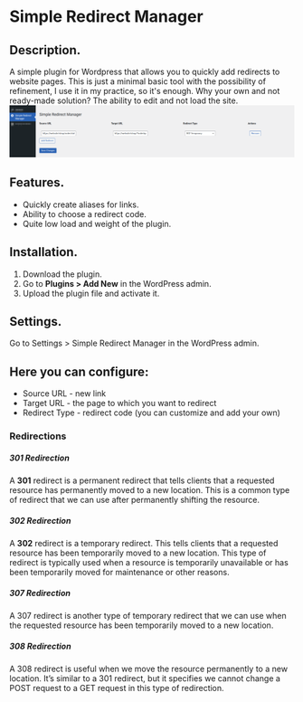 # Simple Redirect Manager
## Description.
A simple plugin for Wordpress that allows you to quickly add redirects to website pages. This is just a minimal basic tool with the possibility of refinement, I use it in my practice, so it's enough. Why your own and not ready-made solution? The ability to edit and not load the site.
![Quick Buy Button](https://raw.githubusercontent.com/Kryku/wordpress-simple-redirect-manager/refs/heads/main/screenshots/srm.png)
## Features.
* Quickly create aliases for links.
* Ability to choose a redirect code.
* Quite low load and weight of the plugin.

## Installation.
1. Download the plugin.
2. Go to **Plugins > Add New** in the WordPress admin.
3. Upload the plugin file and activate it.

## Settings.
Go to Settings > Simple Redirect Manager in the WordPress admin.

## Here you can configure:
* Source URL - new link
* Target URL - the page to which you want to redirect
* Redirect Type - redirect code (you can customize and add your own)

### Redirections
##### 301 Redirection
A **301** redirect is a permanent redirect that tells clients that a requested resource has permanently moved to a new location. This is a common type of redirect that we can use after permanently shifting the resource.
##### 302 Redirection
A **302** redirect is a temporary redirect. This tells clients that a requested resource has been temporarily moved to a new location. This type of redirect is typically used when a resource is temporarily unavailable or has been temporarily moved for maintenance or other reasons.
##### **307** Redirection
A 307 redirect is another type of temporary redirect that we can use when the requested resource has been temporarily moved to a new location.
##### **308** Redirection
A 308 redirect is useful when we move the resource permanently to a new location. It’s similar to a 301 redirect, but it specifies we cannot change a POST request to a GET request in this type of redirection.
